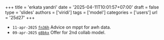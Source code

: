 +++
title = 'erkata yandri'
date = '2025-04-11T10:01:57+07:00'
draft = false
type = 'slides'
authors = ['viridi']
tags = ['model']
categories = ['users']
url = '25d27'
+++

+ `11-apr-2025` [`fn36h`](https://osf.io/fn36h) Advice on mppt for awh data.
+ `09-apr-2025` [`g8bkx`](https://osf.io/g8bkx) Offer for 2nd collab model.
